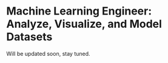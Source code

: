 # Machine Learning Engineer: Analyze, Visualize, and Model Datasets
Will be updated soon, stay tuned.
